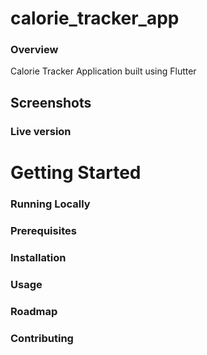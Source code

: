 # calorie_tracker_app

### Overview 
Calorie Tracker Application built using Flutter 

## Screenshots 



### Live version 


# Getting Started 

### Running Locally 


### Prerequisites 


### Installation 


### Usage 


### Roadmap 


### Contributing 




